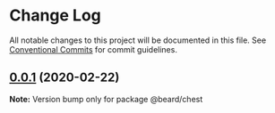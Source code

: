 # Change Log

All notable changes to this project will be documented in this file.
See [Conventional Commits](https://conventionalcommits.org) for commit guidelines.

## [0.0.1](https://github.com/nativecode-dev/cli-tools/compare/@beard/chest@0.0.1-next.0...@beard/chest@0.0.1) (2020-02-22)

**Note:** Version bump only for package @beard/chest
